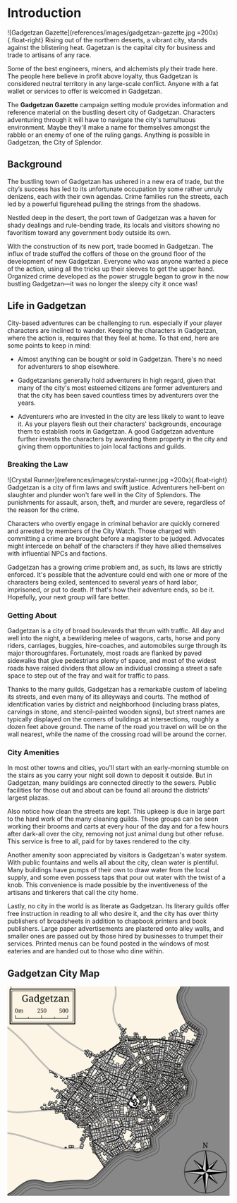 # Introduction
![Gadgetzan Gazette](references/images/gadgetzan-gazette.jpg =200x){.float-right}
Rising out of the northern deserts, a vibrant city, stands against the blistering heat. Gagetzan is the capital city for business and trade to artisans of any race.

Some of the best engineers, miners, and alchemists ply their trade here. The people here believe in profit above loyalty, thus Gadgetzan is considered neutral territory in any large-scale conflict. Anyone with a fat wallet or services to offer is welcomed in Gadgetzan.

The **Gadgetzan Gazette** campaign setting module provides information and reference material on the bustling desert city of Gadgetzan. Characters adventuring through it will have to navigate the city's tumultuous environment. Maybe they'll make a name for themselves amongst the rabble or an enemy of one of the ruling gangs. Anything is possible in Gadgetzan, the City of Splendor.

## Background
The bustling town of Gadgetzan has ushered in a new era of trade, but the city’s success has led to its unfortunate occupation by some rather unruly denizens, each with their own agendas. Crime families run the streets, each led by a powerful figurehead pulling the strings from the shadows.

Nestled deep in the desert, the port town of Gadgetzan was a haven for shady dealings and rule-bending trade, its locals and visitors showing no favoritism toward any government body outside its own.

With the construction of its new port, trade boomed in Gadgetzan. The influx of trade stuffed the coffers of those on the ground floor of the development of new Gadgetzan. Everyone who was anyone wanted a piece of the action, using all the tricks up their sleeves to get the upper hand. Organized crime developed as the power struggle began to grow in the now bustling Gadgetzan—it was no longer the sleepy city it once was!

## Life in Gadgetzan
City-based adventures can be challenging to run. especially if your player characters are inclined to wander. Keeping the characters in Gadgetzan, where the action is, requires that they feel at home. To that end, here are some points to keep in mind:
- Almost anything can be bought or sold in Gadgetzan. There's no need for adventurers to shop elsewhere.

- Gadgetzanians generally hold adventurers in high regard, given that many of the city's most esteemed citizens are former adventurers and that the city has been saved countless times by adventurers over the years.

- Adventurers who are invested in the city are less likely to want to leave it. As your players flesh out their characters' backgrounds, encourage them to establish roots in Gadgetzan. A good Gadgetzan adventure further invests the characters by awarding them property in the city and giving them opportunities to join local factions and guilds.

### Breaking the Law
![Crystal Runner](references/images/crystal-runner.jpg =200x){.float-right}
Gadgetzan is a city of firm laws and swift justice. Adventurers hell-bent on slaughter and plunder won't fare well in the City of Splendors. The punishments for assault, arson, theft, and murder are severe, regardless of the reason for the crime.

Characters who overtly engage in criminal behavior are quickly cornered and arrested by members of the City Watch. Those charged with committing a crime are brought before a magister to be judged. Advocates might intercede on behalf of the characters if they have allied themselves with influential NPCs and factions.

Gadgetzan has a growing crime problem and, as such, its laws are strictly enforced. It's possible that the adventure could end with one or more of the characters being exiled, sentenced to several years of hard labor, imprisoned, or put to death. If that's how their adventure ends, so be it. Hopefully, your next group will fare better.

### Getting About
Gadgetzan is a city of broad boulevards that thrum with traffic. All day and well into the night, a bewildering melee of wagons, carts, horse and pony riders, carriages, buggies, hire-coaches, and automobiles surge through its major thoroughfares. Fortunately, most roads are flanked by paved sidewalks that give pedestrians plenty of space, and most of the widest roads have raised dividers that allow an individual crossing a street a safe space to step out of the fray and wait for traffic to pass.

Thanks to the many guilds, Gadgetzan has a remarkable custom of labeling its streets, and even many of its alleyways and courts. The method of identification varies by district and neighborhood (including brass plates, carvings in stone, and stencil-painted wooden signs), but street names are typically displayed on the corners of buildings at intersections, roughly a dozen feet above ground. The name of the road you travel on will be on the wall nearest, while the name of the crossing road will be around the corner.

### City Amenities
In most other towns and cities, you'll start with an early-morning stumble on the stairs as you carry your night soil down to deposit it outside. But in Gadgetzan, many buildings are connected directly to the sewers. Public facilities for those out and about can be found all around the districts' largest plazas.

Also notice how clean the streets are kept. This upkeep is due in large part to the hard work of the many cleaning guilds. These groups can be seen working their brooms and carts at every hour of the day and for a few hours after dark-all over the city, removing not just animal dung but other refuse. This service is free to all, paid for by taxes rendered to the city.

Another amenity soon appreciated by visitors is Gadgetzan's water system. With public fountains and wells all about the city, clean water is plentiful. Many buildings have pumps of their own to draw water from the local supply, and some even possess taps that pour out water with the twist of a knob. This convenience is made possible by the inventiveness of the artisans and tinkerers that call the city home.

Lastly, no city in the world is as literate as Gadgetzan. Its literary guilds offer free instruction in reading to all who desire it, and the city has over thirty publishers of broadsheets in addition to chapbook printers and book publishers. Large paper advertisements are plastered onto alley walls, and smaller ones are passed out by those hired by businesses to trumpet their services. Printed menus can be found posted in the windows of most eateries and are handed out to those who dine within. 

## Gadgetzan City Map
![Map of Gadgetzan](references/images/map-gadgetzan.svg)